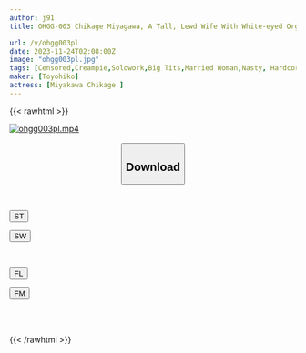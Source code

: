 ```yaml
---
author: j91
title: OHGG-003 Chikage Miyagawa, A Tall, Lewd Wife With White-eyed Orgasms And A Butt Gym Instructor

url: /v/ohgg003pl
date: 2023-11-24T02:08:00Z
image: "ohgg003pl.jpg"
tags: [Censored,Creampie,Solowork,Big Tits,Married Woman,Nasty, Hardcore,Huge Butt	 ]
maker: [Toyohiko]
actress: [Miyakawa Chikage ]
---
```



{{< rawhtml >}}

<div class="video" data-videoid="aqerdgB8PpF0lk">
    <a href="javascript:;">
        <img src="/v/ohgg003pl/ohgg003pl.jpg" width="WIDTH" height="HEIGHT" alt="ohgg003pl.mp4" loading="lazy">
    </a>
</div>

<script type="text/javascript" src="https://j91.asia/asset/on-demand-st.js"></script>

<br>
  <link rel="stylesheet" href="https://j91.asia/asset/bs5.css">
  
  <center>
  <button class="btn btn-primary" type="button" data-bs-toggle="collapse" data-bs-target=".multi-collapse" aria-expanded="false" aria-controls="multiCollapseExample1 multiCollapseExample2"><h2>Download</h2></button></center>
</p>
<div class="row">
  <div class="col">
    <div class="collapse multi-collapse" id="multiCollapseExample1">
      <div class="card card-body">
	      	      <br>
<div class="buttons">  
<p><a href="https://streamtape.to/v/aqerdgB8PpF0lk" target="_blank"><button class="btn-hover color-3"><i class="fa fa-download"></i> ST</button></a></p>
<p><a href="https://flaswish.com/92rky86di99s" target="_blank"><button class="btn-hover color-2"><i class="fa fa-download"></i> SW</button></a></p></div>
    </div>
  </div>
</div>
  <div class="col">
    <div class="collapse multi-collapse" id="multiCollapseExample2">
      <div class="card card-body">
	      <br>
<div class="buttons">
<p><a href="javascript:;" target="_blank"><button class="btn-hover color-9"><i class="fa fa-download"></i> FL</button></a></p>
<p><a href="javascript:;" target="_blank"><button class="btn-hover color-8"><i class="fa fa-download"></i> FM</button></a></p></div>
<br><br>
      </div>
    </div>
  </div>
</div>

{{< /rawhtml >}}
